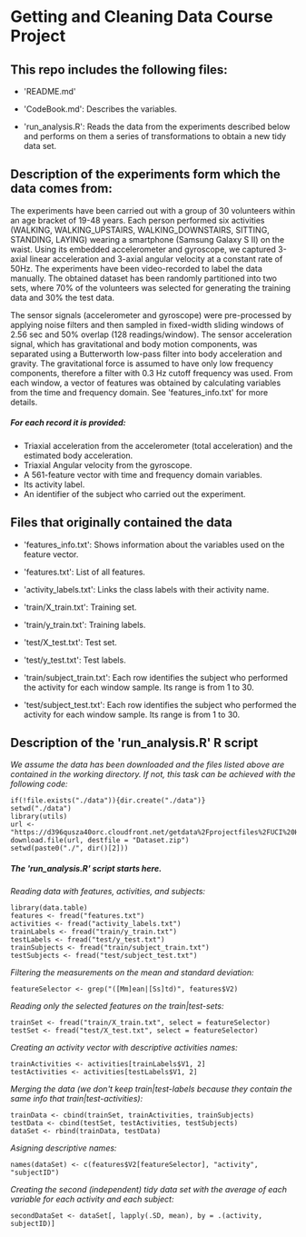 Getting and Cleaning Data Course Project
==================================================================
This repo includes the following files:
------------------------------------------

- 'README.md'

- 'CodeBook.md': Describes the variables.

- 'run_analysis.R': Reads the data from the experiments described below and performs on them a series of transformations to obtain a new tidy data set.

## Description of the experiments form which the data comes from:

The experiments have been carried out with a group of 30 volunteers within an age bracket of 19-48 years. Each person performed six activities (WALKING, WALKING_UPSTAIRS, WALKING_DOWNSTAIRS, SITTING, STANDING, LAYING) wearing a smartphone (Samsung Galaxy S II) on the waist. Using its embedded accelerometer and gyroscope, we captured 3-axial linear acceleration and 3-axial angular velocity at a constant rate of 50Hz. The experiments have been video-recorded to label the data manually. The obtained dataset has been randomly partitioned into two sets, where 70% of the volunteers was selected for generating the training data and 30% the test data. 

The sensor signals (accelerometer and gyroscope) were pre-processed by applying noise filters and then sampled in fixed-width sliding windows of 2.56 sec and 50% overlap (128 readings/window). The sensor acceleration signal, which has gravitational and body motion components, was separated using a Butterworth low-pass filter into body acceleration and gravity. The gravitational force is assumed to have only low frequency components, therefore a filter with 0.3 Hz cutoff frequency was used. From each window, a vector of features was obtained by calculating variables from the time and frequency domain. See 'features_info.txt' for more details. 

##### For each record it is provided:
- Triaxial acceleration from the accelerometer (total acceleration) and the estimated body acceleration.
- Triaxial Angular velocity from the gyroscope. 
- A 561-feature vector with time and frequency domain variables. 
- Its activity label. 
- An identifier of the subject who carried out the experiment.

## Files that originally contained the data

- 'features_info.txt': Shows information about the variables used on the feature vector.

- 'features.txt': List of all features.

- 'activity_labels.txt': Links the class labels with their activity name.

- 'train/X_train.txt': Training set.

- 'train/y_train.txt': Training labels.

- 'test/X_test.txt': Test set.

- 'test/y_test.txt': Test labels. 

- 'train/subject_train.txt': Each row identifies the subject who performed the activity for each window sample. Its range is from 1 to 30.

- 'test/subject_test.txt': Each row identifies the subject who performed the activity for each window sample. Its range is from 1 to 30.

## Description of the 'run_analysis.R' R script

*We assume the data has been downloaded and the files listed above are contained in the working directory.  If not, this task can be achieved with the following code:*
<pre><code>if(!file.exists("./data")){dir.create("./data")}
setwd("./data")
library(utils)
url <- "https://d396qusza40orc.cloudfront.net/getdata%2Fprojectfiles%2FUCI%20HAR%20Dataset.zip"
download.file(url, destfile = "Dataset.zip")
setwd(paste0("./", dir()[2]))</code></pre>

##### The 'run_analysis.R' script starts here.

*Reading data with features, activities, and subjects:*
<pre><code>library(data.table)
features <- fread("features.txt")
activities <- fread("activity_labels.txt")
trainLabels <- fread("train/y_train.txt")
testLabels <- fread("test/y_test.txt")
trainSubjects <- fread("train/subject_train.txt")
testSubjects <- fread("test/subject_test.txt")</code></pre>

*Filtering the measurements on the mean and standard deviation:*
<pre><code>featureSelector <- grep("([Mm]ean|[Ss]td)", features$V2)</code></pre>

*Reading only the selected features on the train|test-sets:*
<pre><code>trainSet <- fread("train/X_train.txt", select = featureSelector)
testSet <- fread("test/X_test.txt", select = featureSelector)</code></pre>

*Creating an activity vector with descriptive activities names:*
<pre><code>trainActivities <- activities[trainLabels$V1, 2]
testActivities <- activities[testLabels$V1, 2]</code></pre>

*Merging the data (we don't keep train|test-labels because they contain the same info that train|test-activities):*
<pre><code>trainData <- cbind(trainSet, trainActivities, trainSubjects)
testData <- cbind(testSet, testActivities, testSubjects)
dataSet <- rbind(trainData, testData)</code></pre>

*Asigning descriptive names:*
<pre><code>names(dataSet) <- c(features$V2[featureSelector], "activity", "subjectID")</code></pre>

*Creating the second (independent) tidy data set with the average of each variable for each activity and each subject:*
<pre><code>secondDataSet <- dataSet[, lapply(.SD, mean), by = .(activity, subjectID)]</code></pre>

